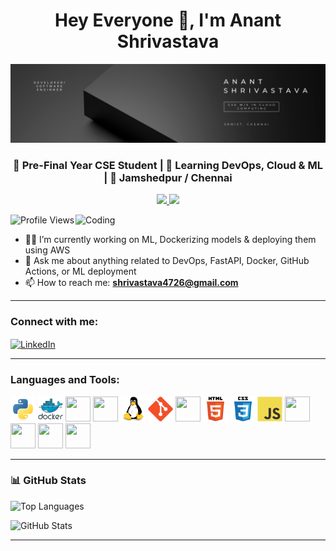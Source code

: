 <h1 align="center">Hey Everyone 👋, I'm Anant Shrivastava</h1>

<div align="center">
  <!-- Add your own banner image below -->
  <img src="https://raw.githubusercontent.com/anantshrivastava26/anantshrivastava26/main/banner.png" alt="Banner" />
</div>

<h3 align="center">🚀 Pre-Final Year CSE Student | 🌱 Learning DevOps, Cloud & ML | 📍 Jamshedpur / Chennai</h3>

<p align="center">
  <a href="https://github.com/anantshrivastava26">
    <img src="https://img.shields.io/github/followers/anantshrivastava26?label=Follow&style=social" />
  </a>
  <a href="https://linkedin.com/in/anant-shrivastava-b02795251/">
    <img src="https://img.shields.io/badge/LinkedIn-Anant%20Shrivastava-blue?logo=linkedin&style=flat-square" />
  </a>
</p>

<img align="right" alt="Coding" width="400" src="https://giphy.com/gifs/cat-kitten-computer-3oKIPnAiaMCws8nOsE" />

<p align="left">
  <img src="https://komarev.com/ghpvc/?username=anantshrivastava26&label=Profile%20views&color=0e75b6&style=flat" alt="Profile Views" />
</p>

- 👨‍💻 I’m currently working on ML, Dockerizing models & deploying them using AWS  
- 💬 Ask me about anything related to DevOps, FastAPI, Docker, GitHub Actions, or ML deployment  
- 📫 How to reach me: **shrivastava4726@gmail.com**

---

<h3 align="left">Connect with me:</h3>
<p align="left">
  <a href="https://linkedin.com/in/anant-shrivastava-b02795251/" target="_blank">
    <img align="center" src="https://raw.githubusercontent.com/rahuldkjain/github-profile-readme-generator/master/src/images/icons/Social/linked-in-alt.svg" alt="LinkedIn" height="30" width="40" />
  </a>
</p>

---

<h3 align="left">Languages and Tools:</h3>
<p align="left">
  <img src="https://raw.githubusercontent.com/devicons/devicon/master/icons/python/python-original.svg" width="40" height="40"/>
  <img src="https://raw.githubusercontent.com/devicons/devicon/master/icons/docker/docker-original-wordmark.svg" width="40" height="40"/>
  <img src="https://www.vectorlogo.zone/logos/kubernetes/kubernetes-icon.svg" width="40" height="40"/>
  <img src="https://www.vectorlogo.zone/logos/amazon_aws/amazon_aws-icon.svg" width="40" height="40"/>
  <img src="https://raw.githubusercontent.com/devicons/devicon/master/icons/linux/linux-original.svg" width="40" height="40"/>
  <img src="https://raw.githubusercontent.com/devicons/devicon/master/icons/git/git-original.svg" width="40" height="40"/>
  <img src="https://raw.githubusercontent.com/gilbarbara/logos/main/logos/fastapi-icon.svg" width="40" height="40"/>
  <img src="https://raw.githubusercontent.com/devicons/devicon/master/icons/html5/html5-original-wordmark.svg" width="40" height="40"/>
  <img src="https://raw.githubusercontent.com/devicons/devicon/master/icons/css3/css3-original-wordmark.svg" width="40" height="40"/>
  <img src="https://raw.githubusercontent.com/devicons/devicon/master/icons/javascript/javascript-original.svg" width="40" height="40"/>
  <img src="https://www.vectorlogo.zone/logos/mysql/mysql-icon.svg" width="40" height="40"/>
  <img src="https://www.vectorlogo.zone/logos/postgresql/postgresql-icon.svg" width="40" height="40"/>
  <img src="https://www.vectorlogo.zone/logos/nginx/nginx-icon.svg" width="40" height="40"/>
  <img src="https://www.vectorlogo.zone/logos/getpostman/getpostman-icon.svg" width="40" height="40"/>
</p>

---

<h3>📊 GitHub Stats</h3>

<p align="left">
  <img src="https://github-readme-stats.vercel.app/api/top-langs?username=anantshrivastava26&show_icons=true&locale=en&layout=compact&theme=tokyonight&hide_border=true" alt="Top Languages" />
</p>

<p align="left">
  <img src="https://github-readme-stats.vercel.app/api?username=anantshrivastava26&show_icons=true&locale=en&theme=tokyonight&hide_border=true" alt="GitHub Stats" />
</p>

---
<!--
<h3>🔥 GitHub Contribution Streak</h3>

<p align="center">
  <img src="https://github-readme-streak-stats.herokuapp.com/?user=anantshrivastava26&theme=tokyonight&hide_border=true" alt="GitHub Streak" />
</p>

---

-->
